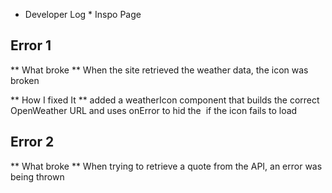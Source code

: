 * Developer Log * Inspo Page

## Error 1
** What broke **
When the site retrieved the weather data, the icon was broken

** How I fixed It ** 
added a weatherIcon component that builds the 
correct OpenWeather URL and uses onError to hid the <img> if the icon fails to load

## Error 2
** What broke ** 
When trying to retrieve a quote from the API, an error was being thrown